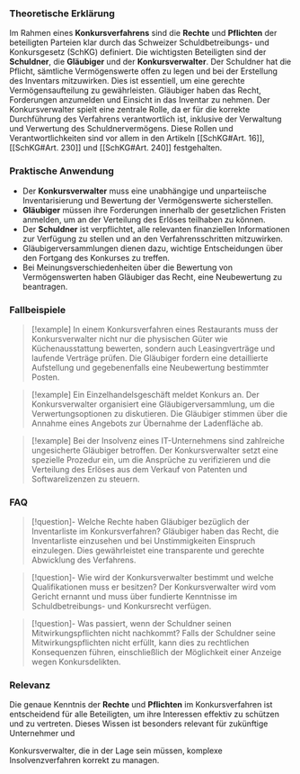 ### Theoretische Erklärung
Im Rahmen eines **Konkursverfahrens** sind die **Rechte** und **Pflichten** der beteiligten Parteien klar durch das Schweizer Schuldbetreibungs- und Konkursgesetz (SchKG) definiert. Die wichtigsten Beteiligten sind der **Schuldner**, die **Gläubiger** und der **Konkursverwalter**. Der Schuldner hat die Pflicht, sämtliche Vermögenswerte offen zu legen und bei der Erstellung des Inventars mitzuwirken. Dies ist essentiell, um eine gerechte Vermögensaufteilung zu gewährleisten. Gläubiger haben das Recht, Forderungen anzumelden und Einsicht in das Inventar zu nehmen. Der Konkursverwalter spielt eine zentrale Rolle, da er für die korrekte Durchführung des Verfahrens verantwortlich ist, inklusive der Verwaltung und Verwertung des Schuldnervermögens. Diese Rollen und Verantwortlichkeiten sind vor allem in den Artikeln [[SchKG#Art. 16]], [[SchKG#Art. 230]] und [[SchKG#Art. 240]] festgehalten.

### Praktische Anwendung
- Der **Konkursverwalter** muss eine unabhängige und unparteiische Inventarisierung und Bewertung der Vermögenswerte sicherstellen.
- **Gläubiger** müssen ihre Forderungen innerhalb der gesetzlichen Fristen anmelden, um an der Verteilung des Erlöses teilhaben zu können.
- Der **Schuldner** ist verpflichtet, alle relevanten finanziellen Informationen zur Verfügung zu stellen und an den Verfahrensschritten mitzuwirken.
- Gläubigerversammlungen dienen dazu, wichtige Entscheidungen über den Fortgang des Konkurses zu treffen.
- Bei Meinungsverschiedenheiten über die Bewertung von Vermögenswerten haben Gläubiger das Recht, eine Neubewertung zu beantragen.

### Fallbeispiele
>[!example] In einem Konkursverfahren eines Restaurants muss der Konkursverwalter nicht nur die physischen Güter wie Küchenausstattung bewerten, sondern auch Leasingverträge und laufende Verträge prüfen. Die Gläubiger fordern eine detaillierte Aufstellung und gegebenenfalls eine Neubewertung bestimmter Posten.

>[!example] Ein Einzelhandelsgeschäft meldet Konkurs an. Der Konkursverwalter organisiert eine Gläubigerversammlung, um die Verwertungsoptionen zu diskutieren. Die Gläubiger stimmen über die Annahme eines Angebots zur Übernahme der Ladenfläche ab.

>[!example] Bei der Insolvenz eines IT-Unternehmens sind zahlreiche ungesicherte Gläubiger betroffen. Der Konkursverwalter setzt eine spezielle Prozedur ein, um die Ansprüche zu verifizieren und die Verteilung des Erlöses aus dem Verkauf von Patenten und Softwarelizenzen zu steuern.

### FAQ
>[!question]- Welche Rechte haben Gläubiger bezüglich der Inventarliste im Konkursverfahren?
>Gläubiger haben das Recht, die Inventarliste einzusehen und bei Unstimmigkeiten Einspruch einzulegen. Dies gewährleistet eine transparente und gerechte Abwicklung des Verfahrens.

>[!question]- Wie wird der Konkursverwalter bestimmt und welche Qualifikationen muss er besitzen?
>Der Konkursverwalter wird vom Gericht ernannt und muss über fundierte Kenntnisse im Schuldbetreibungs- und Konkursrecht verfügen.

>[!question]- Was passiert, wenn der Schuldner seinen Mitwirkungspflichten nicht nachkommt?
>Falls der Schuldner seine Mitwirkungspflichten nicht erfüllt, kann dies zu rechtlichen Konsequenzen führen, einschließlich der Möglichkeit einer Anzeige wegen Konkursdelikten.

### Relevanz
Die genaue Kenntnis der **Rechte** und **Pflichten** im Konkursverfahren ist entscheidend für alle Beteiligten, um ihre Interessen effektiv zu schützen und zu vertreten. Dieses Wissen ist besonders relevant für zukünftige Unternehmer und

 Konkursverwalter, die in der Lage sein müssen, komplexe Insolvenzverfahren korrekt zu managen.